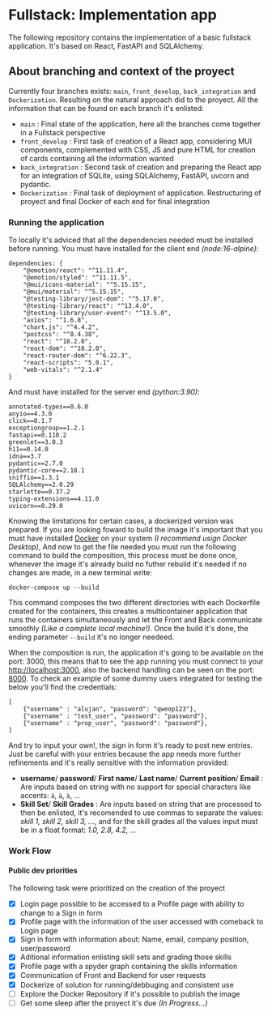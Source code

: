 # Fullstack: Implementation app
The following repository contains the implementation of a basic fullstack application. It's based on React,
FastAPI and SQLAlchemy.

## About branching and context of the proyect
Currently four branches exists: `main`, `front_develop`, `back_integration` and `Dockerization`. Resulting on the natural approach did to the proyect. All the information that can be found on each branch it's enlisted:
- `main` : Final state of the application, here all the branches come together in a Fullstack perspective
- `front_develop` : First task of creation of a React app, considering MUI components, complemented with CSS, JS and pure HTML for creation of cards containing all the information wanted 
- `back_integration` : Second task of creation and preparing the React app for an integration of SQLite, using SQLAlchemy, FastAPI, uvcorn and pydantic.
- `Dockerization` : Final task of deployment of application. Restructuring of proyect and final Docker of each end for final integration

### Running the application
To locally it's adviced that all the dependencies needed must be installed before running. You must have installed for the client end *(node:16-alpine)*:
```
dependencies: {
    "@emotion/react": "^11.11.4",
    "@emotion/styled": "^11.11.5",
    "@mui/icons-material": "^5.15.15",
    "@mui/material": "^5.15.15",
    "@testing-library/jest-dom": "^5.17.0",
    "@testing-library/react": "^13.4.0",
    "@testing-library/user-event": "^13.5.0",
    "axios": "^1.6.8",
    "chart.js": "^4.4.2",
    "postcss": "^8.4.38",
    "react": "^18.2.0",
    "react-dom": "^18.2.0",
    "react-router-dom": "^6.22.3",
    "react-scripts": "5.0.1",
    "web-vitals": "^2.1.4"
}
```
And must have installed for the server end *(python:3.90)*:
```
annotated-types==0.6.0
anyio==4.3.0
click==8.1.7
exceptiongroup==1.2.1
fastapi==0.110.2
greenlet==3.0.3
h11==0.14.0
idna==3.7
pydantic==2.7.0
pydantic-core==2.18.1
sniffio==1.3.1
SQLAlchemy==2.0.29
starlette==0.37.2
typing-extensions==4.11.0
uvicorn==0.29.0
```

Knowing the limitations for certain cases, a dockerized version was prepared. If you are looking foward to build the image it's important that you must have installed [Docker](https://www.docker.com) on your system *(I recommend usign Docker Desktop)*, And now to get the file needed you must run the following command to build the composition, this process must be done once, whenever the image it's already build no futher rebuild it's needed if no changes are made, in a new terminal write:
````
docker-compose up --build
````
This command composes the two different directories with each Dockerfile created for the containers, this creates a multicontainer application that runs the containers simultaneously and let the Front and Back communicate smoothly *(Like a complete local machine!)*. Once the build it's done, the ending parameter `--build` it's no longer needeed. 

When the composition is run, the application it's going to be available on the port: 3000, this means that to see the app running you must connect to your [http://localhost:3000](http://localhost:3000/SignIn), also the backend handling can be seen on the port: [8000](http://localhost:8000/docs). To check an example of some dummy users integrated for testing the below you'll find the credentials:
````
[
    {"username" : "alujan", "password": "qweop123"},
    {"username" : "test_user", "password": "password"},
    {"username" : "prop_user", "password": "password"},
]
````
And try to input your own!, the sign in form it's ready to post new entries. Just be careful with your entries because the app needs more further refinements and it's really sensitive with the information provided:
- **username**/ **password**/ **First name**/ **Last name**/ **Current position**/ **Email** : Are inputs based on string with no support for special characters like accents: `á`, `ä`, `à`, ...
- **Skill Set**/ **Skill Grades** : Are inputs based on string that are processed to then be enlisted, it's recomended to use commas to separate the values: *skill 1, skill 2, skill 3, ...*, and for the skill grades all the values input must be in a float format: *1.0, 2.8, 4.2, ...*

### Work Flow
#### Public dev priorities
The following task were prioritized on the creation of the proyect
- [x] Login page possible to be accessed to a Profile page with ability to change to a Sign in form
- [x] Profile page with the information of the user accessed with comeback to Login page
- [x] Sign in form with information about: Name, email, company position, user/password
- [x] Aditional information enlisting skill sets and grading those skills
- [x] Profile page with a spyder graph containing the skills information
- [x] Communication of Front and Backend for user requests
- [x] Dockerize of solution for running/debbuging and consistent use
- [ ] Explore the Docker Repository if it's possible to publish the image
- [ ] Get some sleep after the proyect it's due *(In Progress...)*
